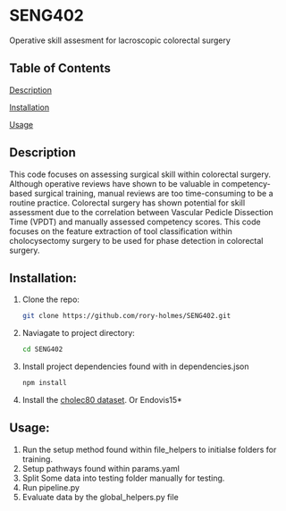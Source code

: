 # SENG402
Operative skill assesment for lacroscopic colorectal surgery

## Table of Contents
[Description](#description)

[Installation](#installation)

[Usage](#Usage)

## Description
This code focuses on assessing surgical skill within colorectal surgery. Although operative reviews have shown to be valuable in competency-based surgical training, manual reviews are too time-consuming to be a routine practice. Colorectal surgery has shown potential for skill assessment due to the correlation between Vascular Pedicle Dissection Time (VPDT) and manually assessed competency scores. This code focuses on the feature extraction of tool classification within cholocysectomy surgery to be used for phase detection in colorectal surgery.

## Installation:

 1. Clone the repo:
    ```sh
    git clone https://github.com/rory-holmes/SENG402.git
    ```
 2. Naviagate to project directory:
    ```sh
    cd SENG402
    ```
 4. Install project dependencies found with in dependencies.json
    ```sh
    npm install
    ```
 5. Install the [cholec80 dataset](http://camma.u-strasbg.fr/datasets). Or Endovis15*

## Usage:

 1. Run the setup method found within file_helpers to initialse folders for training.
 2. Setup pathways found within params.yaml
 3. Split Some data into testing folder manually for testing.
 4. Run pipeline.py
 5. Evaluate data by the global_helpers.py file

